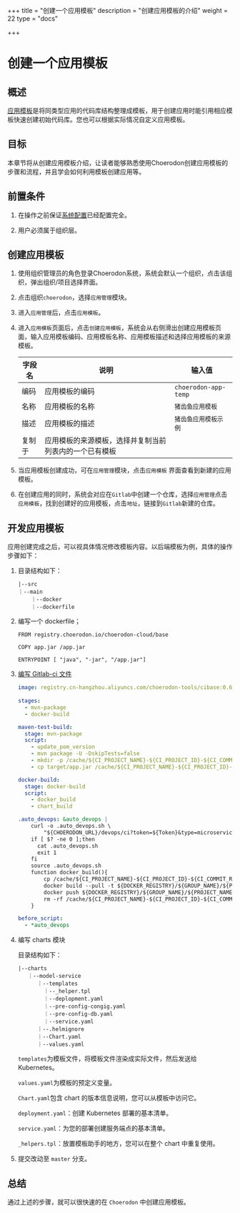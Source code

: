 +++
title = "创建一个应用模板"
description = "创建应用模板的介绍"
weight = 22
type = "docs"

+++

# 创建一个应用模板

## 概述

[应用模板](../../user-guide/application-management/application-template/)是将同类型应用的代码库结构整理成模板，用于创建应用时能引用相应模板快速创建初始代码库。您也可以根据实际情况自定义应用模板。

## 目标

本章节将从创建应用模板介绍，让读者能够熟悉使用Choerodon创建应用模板的步骤和流程，并且学会如何利用模板创建应用等。

## 前置条件

1. 在操作之前保证[系统配置](../../user-guide/system-configuration)已经配置完全。

1. 用户必须属于组织层。

## 创建应用模板

1. 使用组织管理员的角色登录Choerodon系统，系统会默认一个组织，点击该组织，弹出组织/项目选择界面。

1. 点击组织`choerodon`，选择`应用管理`模块。

1. 进入`应用管理`后，点击`应用模板`。

1. 进入`应用模板`页面后，点击`创建应用模板`，系统会从右侧滑出创建应用模板页面，输入应用模板编码、应用模板名称、应用模板描述和选择应用模板的来源模板。

    字段名 |说明| 输入值
    ---|---|--- 
    编码 | 应用模板的编码 | `choerodon-app-temp`
    名称 | 应用模板的名称 | `猪齿鱼应用模板`
    描述 | 应用模板的描述 | `猪齿鱼应用模板示例`
    复制于 | 应用模板的来源模板，选择并复制当前列表内的一个已有模板 | 
     
1. 当应用模板创建成功，可在`应用管理`模块，点击`应用模板` 界面查看到新建的应用模板。

1. 在创建应用的同时，系统会对应在`Gitlab`中创建一个仓库，选择`应用管理`点击`应用模板`，找到创建好的应用模板，点击`地址`，链接到`Gitlab`新建的仓库。
 
## 开发应用模板

应用创建完成之后，可以视具体情况修改模板内容。以后端模板为例，具体的操作步骤如下：

 1. 目录结构如下：

        |--src
        ｜--main 
            ｜--docker        
            ｜--dockerfile
 
 1. 编写一个 dockerfile；

    ```
    FROM registry.choerodon.io/choerodon-cloud/base

    COPY app.jar /app.jar

    ENTRYPOINT [ "java", "-jar", "/app.jar"] 
    ```

 1. [编写 Gitlab-ci 文件](https://docs.gitlab.com/ee/ci/)

    ```yaml
    image: registry.cn-hangzhou.aliyuncs.com/choerodon-tools/cibase:0.6.0
           
    stages:
      - mvn-package
      - docker-build
    
    maven-test-build:
      stage: mvn-package
      script:
        - update_pom_version
        - mvn package -U -DskipTests=false
        - mkdir -p /cache/${CI_PROJECT_NAME}-${CI_PROJECT_ID}-${CI_COMMIT_REF_NAME}-${CI_COMMIT_SHA} 
        - cp target/app.jar /cache/${CI_PROJECT_NAME}-${CI_PROJECT_ID}-${CI_COMMIT_REF_NAME}-${CI_COMMIT_SHA}/app.jar
    
    docker-build:
      stage: docker-build
      script:
        - docker_build
        - chart_build
    
    .auto_devops: &auto_devops |
        curl -o .auto_devops.sh \
            "${CHOERODON_URL}/devops/ci?token=${Token}&type=microservice"
        if [ $? -ne 0 ];then
          cat .auto_devops.sh
          exit 1
        fi
        source .auto_devops.sh
        function docker_build(){
            cp /cache/${CI_PROJECT_NAME}-${CI_PROJECT_ID}-${CI_COMMIT_REF_NAME}-${CI_COMMIT_SHA}/app.jar ${1:-"src/main/docker"}/app.jar || true
            docker build --pull -t ${DOCKER_REGISTRY}/${GROUP_NAME}/${PROJECT_NAME}:${CI_COMMIT_TAG} ${1:-"src/main/docker"}
            docker push ${DOCKER_REGISTRY}/${GROUP_NAME}/${PROJECT_NAME}:${CI_COMMIT_TAG}
            rm -rf /cache/${CI_PROJECT_NAME}-${CI_PROJECT_ID}-${CI_COMMIT_REF_NAME}-${CI_COMMIT_SHA}
        }
    
    before_script:
      - *auto_devops
    ```

 1. 编写 charts 模块
      
      目录结构如下：

        |--charts
           ｜--model-service    
              ｜--templates               
                ｜--_helper.tpl
                ｜--deplopment.yaml
                ｜--pre-config-congig.yaml
                ｜--pre-config-db.yaml
                ｜--service.yaml
              ｜--.helmignore
              ｜--Chart.yaml
              ｜--values.yaml  
      `templates`为模板文件，将模板文件渲染成实际文件，然后发送给 Kubernetes。
      
      `values.yaml`为模板的预定义变量。                      
      
      `Chart.yaml`包含 chart 的版本信息说明，您可以从模板中访问它。
      
      `deployment.yaml`：创建 Kubernetes 部署的基本清单。

      `service.yaml`：为您的部署创建服务端点的基本清单。

      `_helpers.tpl`：放置模板助手的地方，您可以在整个 chart 中重复使用。
      
 1. 提交改动至 `master` 分支。

## 总结

通过上述的步骤，就可以很快速的在 `Choerodon` 中创建应用模板。  